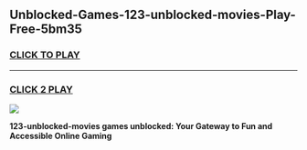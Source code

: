 
## Unblocked-Games-123-unblocked-movies-Play-Free-5bm35
<h3>
<a href="https://premium76.site?title=123-unblocked-movies&ref=20M">CLICK TO PLAY</a></h3>
<hr>

<h3>
<a href="https://premium76.site?title=123-unblocked-movies&ref=20M">CLICK 2 PLAY</a>
  
</h3>

<a href="https://premium76.site?title=123-unblocked-movies&ref=19M"><img src="https://clearcache.store/games.png"></a>


**123-unblocked-movies games unblocked: Your Gateway to Fun and Accessible Online Gaming**
